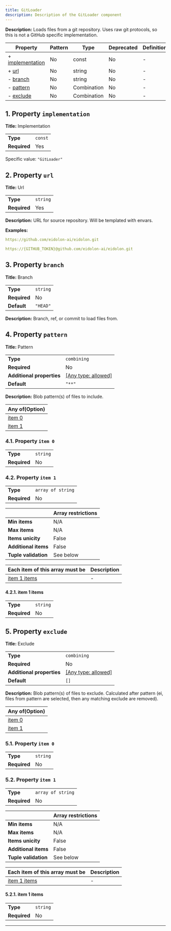 ```yaml
---
title: GitLoader
description: Description of the GitLoader component
---
```


**Description:** Loads files from a git repository. Uses raw git protocols, so this is not a GitHub specific implementation.

| Property                             | Pattern | Type        | Deprecated | Definition | Title/Description |
| ------------------------------------ | ------- | ----------- | ---------- | ---------- | ----------------- |
| + [implementation](#implementation ) | No      | const       | No         | -          | Implementation    |
| + [url](#url )                       | No      | string      | No         | -          | Url               |
| - [branch](#branch )                 | No      | string      | No         | -          | Branch            |
| - [pattern](#pattern )               | No      | Combination | No         | -          | Pattern           |
| - [exclude](#exclude )               | No      | Combination | No         | -          | Exclude           |

## <a name="implementation"></a>1. Property `implementation`

**Title:** Implementation

|              |         |
| ------------ | ------- |
| **Type**     | `const` |
| **Required** | Yes     |

Specific value: `"GitLoader"`

## <a name="url"></a>2. Property `url`

**Title:** Url

|              |          |
| ------------ | -------- |
| **Type**     | `string` |
| **Required** | Yes      |

**Description:** URL for source repository. Will be templated with envars.

**Examples:** 

```yaml
https://github.com/eidolon-ai/eidolon.git
```

```yaml
https://{GITHUB_TOKEN}@github.com/eidolon-ai/eidolon.git
```

## <a name="branch"></a>3. Property `branch`

**Title:** Branch

|              |          |
| ------------ | -------- |
| **Type**     | `string` |
| **Required** | No       |
| **Default**  | `"HEAD"` |

**Description:** Branch, ref, or commit to load files from.

## <a name="pattern"></a>4. Property `pattern`

**Title:** Pattern

|                           |                                                                           |
| ------------------------- | ------------------------------------------------------------------------- |
| **Type**                  | `combining`                                                               |
| **Required**              | No                                                                        |
| **Additional properties** | [[Any type: allowed]](# "Additional Properties of any type are allowed.") |
| **Default**               | `"**"`                                                                    |

**Description:** Blob pattern(s) of files to include.

| Any of(Option)              |
| --------------------------- |
| [item 0](#pattern_anyOf_i0) |
| [item 1](#pattern_anyOf_i1) |

### <a name="pattern_anyOf_i0"></a>4.1. Property `item 0`

|              |          |
| ------------ | -------- |
| **Type**     | `string` |
| **Required** | No       |

### <a name="pattern_anyOf_i1"></a>4.2. Property `item 1`

|              |                   |
| ------------ | ----------------- |
| **Type**     | `array of string` |
| **Required** | No                |

|                      | Array restrictions |
| -------------------- | ------------------ |
| **Min items**        | N/A                |
| **Max items**        | N/A                |
| **Items unicity**    | False              |
| **Additional items** | False              |
| **Tuple validation** | See below          |

| Each item of this array must be         | Description |
| --------------------------------------- | ----------- |
| [item 1 items](#pattern_anyOf_i1_items) | -           |

#### <a name="autogenerated_heading_1"></a>4.2.1. item 1 items

|              |          |
| ------------ | -------- |
| **Type**     | `string` |
| **Required** | No       |

## <a name="exclude"></a>5. Property `exclude`

**Title:** Exclude

|                           |                                                                           |
| ------------------------- | ------------------------------------------------------------------------- |
| **Type**                  | `combining`                                                               |
| **Required**              | No                                                                        |
| **Additional properties** | [[Any type: allowed]](# "Additional Properties of any type are allowed.") |
| **Default**               | `[]`                                                                      |

**Description:** Blob pattern(s) of files to exclude. Calculated after pattern (ei, files from pattern are selected, then any matching exclude are removed).

| Any of(Option)              |
| --------------------------- |
| [item 0](#exclude_anyOf_i0) |
| [item 1](#exclude_anyOf_i1) |

### <a name="exclude_anyOf_i0"></a>5.1. Property `item 0`

|              |          |
| ------------ | -------- |
| **Type**     | `string` |
| **Required** | No       |

### <a name="exclude_anyOf_i1"></a>5.2. Property `item 1`

|              |                   |
| ------------ | ----------------- |
| **Type**     | `array of string` |
| **Required** | No                |

|                      | Array restrictions |
| -------------------- | ------------------ |
| **Min items**        | N/A                |
| **Max items**        | N/A                |
| **Items unicity**    | False              |
| **Additional items** | False              |
| **Tuple validation** | See below          |

| Each item of this array must be         | Description |
| --------------------------------------- | ----------- |
| [item 1 items](#exclude_anyOf_i1_items) | -           |

#### <a name="autogenerated_heading_2"></a>5.2.1. item 1 items

|              |          |
| ------------ | -------- |
| **Type**     | `string` |
| **Required** | No       |

----------------------------------------------------------------------------------------------------------------------------
